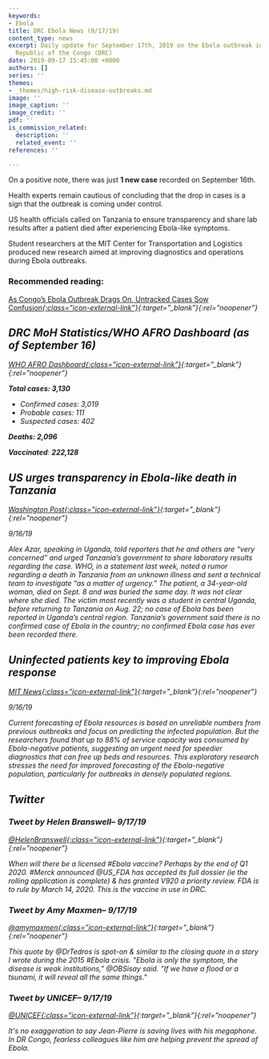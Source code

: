 ```yaml
---
keywords:
- Ebola
title: DRC Ebola News (9/17/19)
content_type: news
excerpt: Daily update for September 17th, 2019 on the Ebola outbreak in eastern Democratic
  Republic of the Congo (DRC)
date: 2019-09-17 15:45:00 +0000
authors: []
series: ''
themes:
- _themes/high-risk-disease-outbreaks.md
image: ''
image_caption: ''
image_credit: ''
pdf: ''
is_commission_related:
  description: ''
  related_event: ''
references: ''

---
```

On a positive note, there was just **1 new case** recorded on September 16th.

Health experts remain cautious of concluding that the drop in cases is a sign that the outbreak is coming under control.

US health officials called on Tanzania to ensure transparency and share lab results after a patient died after experiencing Ebola-like symptoms.

Student researchers at the MIT Center for Transportation and Logistics produced new research aimed at improving diagnostics and operations during Ebola outbreaks.

### Recommended reading: 

[As Congo’s Ebola Outbreak Drags On, Untracked Cases Sow Confusion<i/>{:class=”icon-external-link”}](https://www.nytimes.com/2019/09/16/health/ebola-congo-azar-fauci.html){:target=”_blank”}{:rel=”noopener”}

## DRC MoH Statistics/WHO AFRO Dashboard (as of September 16)

[WHO AFRO Dashboard<i/>{:class=”icon-external-link”}](https://who.maps.arcgis.com/apps/opsdashboard/index.html#/e70c3804f6044652bc37cce7d8fcef6c){:target=”_blank”}{:rel=”noopener”}

**Total cases: 3,130**

* Confirmed cases: 3,019
* Probable cases: 111
* Suspected cases: 402

**Deaths: 2,096**

**Vaccinated**: **222,128**

## US urges transparency in Ebola-like death in Tanzania

[_Washington Post_<i/>{:class=”icon-external-link”}](https://www.washingtonpost.com/world/africa/us-official-urges-transparency-in-tanzania-mystery-death/2019/09/16/50e73be2-d890-11e9-a1a5-162b8a9c9ca2_story.html?noredirect=on){:target=”_blank”}{:rel=”noopener”}

_9/16/19_

Alex Azar, speaking in Uganda, told reporters that he and others are “very concerned” and urged Tanzania’s government to share laboratory results regarding the case. WHO, in a statement last week, noted a rumor regarding a death in Tanzania from an unknown illness and sent a technical team to investigate “as a matter of urgency.” The patient, a 34-year-old woman, died on Sept. 8 and was buried the same day. It was not clear where she died. The victim most recently was a student in central Uganda, before returning to Tanzania on Aug. 22; no case of Ebola has been reported in Uganda’s central region. Tanzania’s government said there is no confirmed case of Ebola in the country; no confirmed Ebola case has ever been recorded there.

## Uninfected patients key to improving Ebola response

[_MIT News_<i/>{:class=”icon-external-link”}](http://news.mit.edu/2019/uninfected-patients-key-improving-ebola-response-0916){:target=”_blank”}{:rel=”noopener”}

_9/16/19_

Current forecasting of Ebola resources is based on unreliable numbers from previous outbreaks and focus on predicting the infected population. But the researchers found that up to 88% of service capacity was consumed by Ebola-negative patients, suggesting an urgent need for speedier diagnostics that can free up beds and resources. This exploratory research stresses the need for improved forecasting of the Ebola-negative population, particularly for outbreaks in densely populated regions.

## Twitter

### Tweet by Helen Branswell– 9/17/19

[@HelenBranswell<i/>{:class=”icon-external-link”}](https://twitter.com/HelenBranswell/status/1173973518930853888){:target=”_blank”}{:rel=”noopener”}

When will there be a licensed #Ebola vaccine? Perhaps by the end of Q1 2020. #Merck announced @US_FDA has accepted its full dossier (ie the rolling application is complete) & has granted V920 a priority review. FDA is to rule by March 14, 2020. This is the vaccine in use in DRC.

### Tweet by Amy Maxmen– 9/17/19

[@amymaxmen<i/>{:class=”icon-external-link”}](https://twitter.com/amymaxmen/status/1173965962384527360){:target=”_blank”}{:rel=”noopener”}

This quote by @DrTedros is spot-on & similar to the closing quote in a story I wrote during the 2015 #Ebola crisis. "Ebola is only the symptom, the disease is weak institutions," @OBSisay said. "If we have a flood or a tsunami, it will reveal all the same things."

### Tweet by UNICEF– 9/17/19

[@UNICEF<i/>{:class=”icon-external-link”}](https://twitter.com/UNICEF/status/1173906943829663744){:target=”_blank”}{:rel=”noopener”}

It's no exaggeration to say Jean-Pierre is saving lives with his megaphone. In DR Congo, fearless colleagues like him are helping prevent the spread of Ebola.